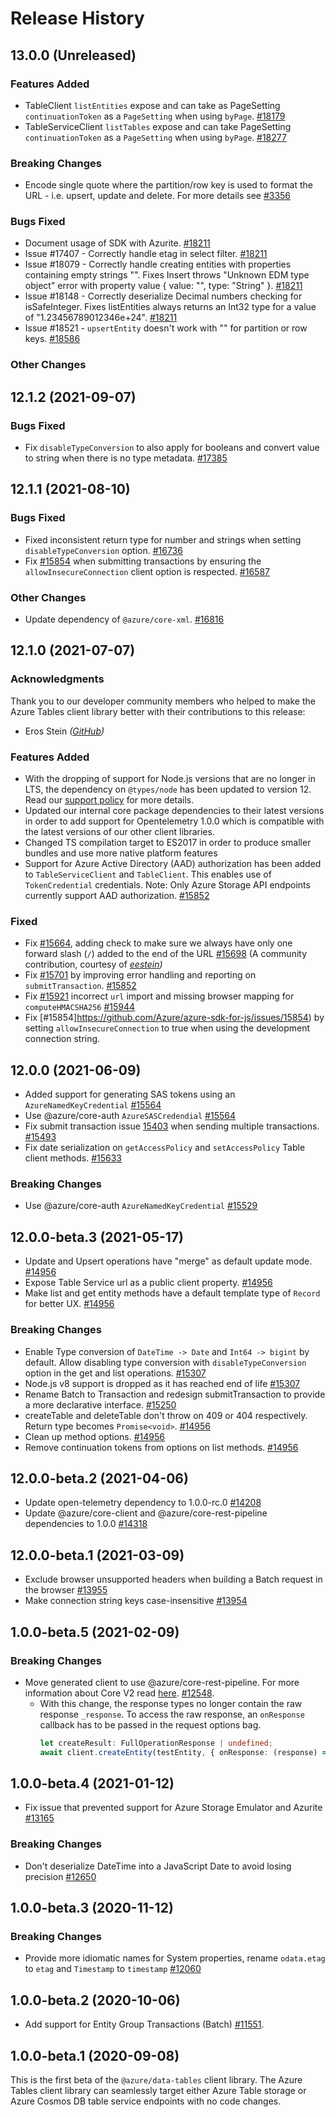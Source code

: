 # Release History

## 13.0.0 (Unreleased)

### Features Added

- TableClient `listEntities` expose and can take as PageSetting `continuationToken` as a `PageSetting` when using `byPage`. [#18179](https://github.com/Azure/azure-sdk-for-js/pull/18179)
- TableServiceClient `listTables` expose and can take PageSetting `continuationToken` as a `PageSetting` when using `byPage`. [#18277](https://github.com/Azure/azure-sdk-for-js/pull/18277)

### Breaking Changes

- Encode single quote where the partition/row key is used to format the URL - i.e. upsert, update and delete. For more details see [#3356](https://github.com/Azure/azure-sdk/issues/3356)

### Bugs Fixed

- Document usage of SDK with Azurite. [#18211](https://github.com/Azure/azure-sdk-for-js/pull/18211)
- Issue #17407 - Correctly handle etag in select filter. [#18211](https://github.com/Azure/azure-sdk-for-js/pull/18211)
- Issue #18079 - Correctly handle creating entities with properties containing empty strings "". Fixes Insert throws "Unknown EDM type object" error with property value { value: "", type: "String" }. [#18211](https://github.com/Azure/azure-sdk-for-js/pull/18211)
- Issue #18148 - Correctly deserialize Decimal numbers checking for isSafeInteger. Fixes listEntities always returns an Int32 type for a value of "1.23456789012346e+24". [#18211](https://github.com/Azure/azure-sdk-for-js/pull/18211)
- Issue #18521 - `upsertEntity` doesn't work with "" for partition or row keys. [#18586](https://github.com/Azure/azure-sdk-for-js/pull/18586)

### Other Changes

## 12.1.2 (2021-09-07)

### Bugs Fixed

- Fix `disableTypeConversion` to also apply for booleans and convert value to string when there is no type metadata. [#17385](https://github.com/Azure/azure-sdk-for-js/pull/17385)

## 12.1.1 (2021-08-10)

### Bugs Fixed

- Fixed inconsistent return type for number and strings when setting `disableTypeConversion` option. [#16736](https://github.com/Azure/azure-sdk-for-js/pull/16736)
- Fix [#15854](https://github.com/Azure/azure-sdk-for-js/issues/15701) when submitting transactions by ensuring the `allowInsecureConnection` client option is respected. [#16587](https://github.com/Azure/azure-sdk-for-js/pull/16587)

### Other Changes

- Update dependency of `@azure/core-xml`. [#16816](https://github.com/Azure/azure-sdk-for-js/pull/16816)

## 12.1.0 (2021-07-07)

### Acknowledgments

Thank you to our developer community members who helped to make the Azure Tables client library better with their contributions to this release:

- Eros Stein _([GitHub](https://github.com/eestein))_

### Features Added

- With the dropping of support for Node.js versions that are no longer in LTS, the dependency on `@types/node` has been updated to version 12. Read our [support policy](https://github.com/Azure/azure-sdk-for-js/blob/main/SUPPORT.md) for more details.
- Updated our internal core package dependencies to their latest versions in order to add support for Opentelemetry 1.0.0 which is compatible with the latest versions of our other client libraries.
- Changed TS compilation target to ES2017 in order to produce smaller bundles and use more native platform features
- Support for Azure Active Directory (AAD) authorization has been added to `TableServiceClient` and `TableClient`. This enables use of `TokenCredential` credentials. Note: Only Azure Storage API endpoints currently support AAD authorization. [#15852](https://github.com/Azure/azure-sdk-for-js/pull/15852)

### Fixed

- Fix [#15664](https://github.com/Azure/azure-sdk-for-js/issues/15701), adding check to make sure we always have only one forward slash (`/`) added to the end of the URL [#15698](https://github.com/Azure/azure-sdk-for-js/pull/15698) (A community contribution, courtesy of _[eestein](https://github.com/eestein))_
- Fix [#15701](https://github.com/Azure/azure-sdk-for-js/issues/15701) by improving error handling and reporting on `submitTransaction`. [#15852](https://github.com/Azure/azure-sdk-for-js/pull/15852)
- Fix [#15921](https://github.com/Azure/azure-sdk-for-js/issues/15921) incorrect `url` import and missing browser mapping for `computeHMACSHA256` [#15944](https://github.com/Azure/azure-sdk-for-js/pull/15944)
- Fix [#15854]https://github.com/Azure/azure-sdk-for-js/issues/15854) by setting `allowInsecureConnection` to true when using the development connection string.

## 12.0.0 (2021-06-09)

- Added support for generating SAS tokens using an `AzureNamedKeyCredential` [#15564](https://github.com/Azure/azure-sdk-for-js/pull/15564)
- Use @azure/core-auth `AzureSASCredendial` [#15564](https://github.com/Azure/azure-sdk-for-js/pull/15564)
- Fix submit transaction issue [15403](https://github.com/Azure/azure-sdk-for-js/issues/15403) when sending multiple transactions. [#15493](https://github.com/Azure/azure-sdk-for-js/pull/15493)
- Fix date serialization on `getAccessPolicy` and `setAccessPolicy` Table client methods. [#15633](https://github.com/Azure/azure-sdk-for-js/pull/15633)

### Breaking Changes

- Use @azure/core-auth `AzureNamedKeyCredential` [#15529](https://github.com/Azure/azure-sdk-for-js/pull/15529)

## 12.0.0-beta.3 (2021-05-17)

- Update and Upsert operations have "merge" as default update mode. [#14956](https://github.com/Azure/azure-sdk-for-js/pull/14956)
- Expose Table Service url as a public client property. [#14956](https://github.com/Azure/azure-sdk-for-js/pull/14956)
- Make list and get entity methods have a default template type of `Record` for better UX. [#14956](https://github.com/Azure/azure-sdk-for-js/pull/14956)

### Breaking Changes

- Enable Type conversion of `DateTime -> Date` and `Int64 -> bigint` by default. Allow disabling type conversion with `disableTypeConversion` option in the get and list operations. [#15307](https://github.com/Azure/azure-sdk-for-js/pull/15307)
- Node.js v8 support is dropped as it has reached end of life [#15307](https://github.com/Azure/azure-sdk-for-js/pull/15307)
- Rename Batch to Transaction and redesign submitTransaction to provide a more declarative interface. [#15250](https://github.com/Azure/azure-sdk-for-js/pull/15250)
- createTable and deleteTable don't throw on 409 or 404 respectively. Return type becomes `Promise<void>`. [#14956](https://github.com/Azure/azure-sdk-for-js/pull/14956)
- Clean up method options. [#14956](https://github.com/Azure/azure-sdk-for-js/pull/14956)
- Remove continuation tokens from options on list methods. [#14956](https://github.com/Azure/azure-sdk-for-js/pull/14956)

## 12.0.0-beta.2 (2021-04-06)

- Update open-telemetry dependency to 1.0.0-rc.0 [#14208](https://github.com/Azure/azure-sdk-for-js/pull/14208)
- Update @azure/core-client and @azure/core-rest-pipeline dependencies to 1.0.0 [#14318](https://github.com/Azure/azure-sdk-for-js/pull/14318)

## 12.0.0-beta.1 (2021-03-09)

- Exclude browser unsupported headers when building a Batch request in the browser [#13955](https://github.com/Azure/azure-sdk-for-js/pull/13955)
- Make connection string keys case-insensitive [#13954](https://github.com/Azure/azure-sdk-for-js/pull/13954)

## 1.0.0-beta.5 (2021-02-09)

### Breaking Changes

- Move generated client to use @azure/core-rest-pipeline. For more information about Core V2 read [here](https://github.com/Azure/azure-sdk-for-js/tree/main/sdk/core#core-v1-and-core-v2). [#12548](https://github.com/Azure/azure-sdk-for-js/pull/12548).
  - With this change, the response types no longer contain the raw response `_response`. To access the raw response, an `onResponse` callback has to be passed in the request options bag.
    ```typescript
    let createResult: FullOperationResponse | undefined;
    await client.createEntity(testEntity, { onResponse: (response) => (createResult = response) });
    ```

## 1.0.0-beta.4 (2021-01-12)

- Fix issue that prevented support for Azure Storage Emulator and Azurite [#13165](https://github.com/Azure/azure-sdk-for-js/pull/13165)

### Breaking Changes

- Don't deserialize DateTime into a JavaScript Date to avoid losing precision [#12650](https://github.com/Azure/azure-sdk-for-js/pull/12650)

## 1.0.0-beta.3 (2020-11-12)

### Breaking Changes

- Provide more idiomatic names for System properties, rename `odata.etag` to `etag` and `Timestamp` to `timestamp` [#12060](https://github.com/Azure/azure-sdk-for-js/pull/12060)

## 1.0.0-beta.2 (2020-10-06)

- Add support for Entity Group Transactions (Batch) [#11551](https://github.com/Azure/azure-sdk-for-js/pull/11551).

## 1.0.0-beta.1 (2020-09-08)

This is the first beta of the `@azure/data-tables` client library. The Azure Tables client library can seamlessly target either Azure Table storage or Azure Cosmos DB table service endpoints with no code changes.
